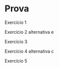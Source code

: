 # Prova
Exercício 1

Exercício 2
alternativa e 

Exercício 3

Exercício 4
alternativa c

Exercício 5 
